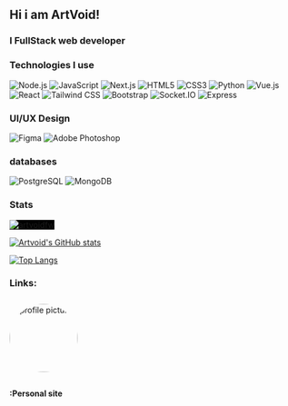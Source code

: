 <h2>Hi i am ArtVoid!</h2>
<h3>I FullStack web developer</h3>

### Technologies I use

![Node.js](https://img.shields.io/badge/Node.js-%23323330.svg?style=for-the-badge&logo=node.js&logoColor=green)
![JavaScript](https://img.shields.io/badge/javascript-%23323330.svg?style=for-the-badge&logo=javascript&logoColor=%23F7DF1E)
![Next.js](https://img.shields.io/badge/Next.js-%23323330.svg?style=for-the-badge&logo=next.js&logoColor=white)
![HTML5](https://img.shields.io/badge/html5-%23E34F26.svg?style=for-the-badge&logo=html5&logoColor=white)
![CSS3](https://img.shields.io/badge/css3-%231572B6.svg?style=for-the-badge&logo=css3&logoColor=white)
![Python](https://img.shields.io/badge/Python-%23323330.svg?style=for-the-badge&logo=python&logoColor=%23FFD43B)
![Vue.js](https://img.shields.io/badge/Vue.js-%2335495e.svg?style=for-the-badge&logo=vue.js&logoColor=%234FC08D)
![React](https://img.shields.io/badge/React-%2320232a.svg?style=for-the-badge&logo=react&logoColor=%2361DAFB)
![Tailwind CSS](https://img.shields.io/badge/TailwindCSS-%2306B6D4.svg?style=for-the-badge&logo=tailwind-css&logoColor=white)
![Bootstrap](https://img.shields.io/badge/Bootstrap-%23563D7C.svg?style=for-the-badge&logo=bootstrap&logoColor=white)
![Socket.IO](https://img.shields.io/badge/Socket.IO-%23000000.svg?style=for-the-badge&logo=socket.io&logoColor=white)
![Express](https://img.shields.io/badge/express-%231572B6.svg?style=for-the-badge&logo=express&logoColor=white)

### UI/UX Design
![Figma](https://img.shields.io/badge/Figma-%23F24E1E.svg?style=for-the-badge&logo=figma&logoColor=white)
![Adobe Photoshop](https://img.shields.io/badge/Adobe%20Photoshop-%23001E36.svg?style=for-the-badge&logo=adobe-photoshop&logoColor=%2331A8FF)

### databases
![PostgreSQL](https://img.shields.io/badge/PostgreSQL-%23336791.svg?style=for-the-badge&logo=postgresql&logoColor=white)
![MongoDB](https://img.shields.io/badge/MongoDB-%2347A248.svg?style=for-the-badge&logo=mongodb&logoColor=white)

### Stats

<p>
  <img align="center" style="background-color: black;" 
       src="https://github-readme-streak-stats.herokuapp.com/?user=artvoidfw&theme=tokyonight" 
       alt="artvoidfw" />
</p>

[![Artvoid's GitHub stats](https://github-readme-stats.vercel.app/api?username=artvoidfw&show_icons=true&theme=tokyonight)](https://artvoid.vercel.app/github)

[![Top Langs](https://github-readme-stats.vercel.app/api/top-langs/?username=artvoidfw&layout=compact&theme=tokyonight)](https://artvoid.vercel.app/instagram)

<h3>Links:</h3>
<a href="https://artvoid.vercel.app/"><img src="https://pbs.twimg.com/media/El6GlYGU4AE2N7l.jpg" style="width: 120px; border-radius: 50%; margin: 10px 0;" alt="profile picture" /></a>
<h4>:Personal site</h4>

